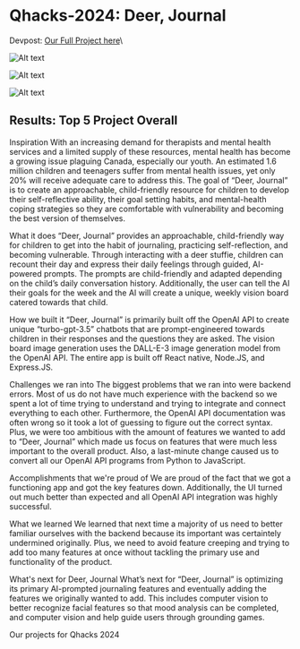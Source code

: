 

# Qhacks-2024: Deer, Journal

Devpost: [Our Full Project here](https://devpost.com/software/deer-journal?ref_content=user-portfolio&ref_feature=in_progress)\


![Alt text](https://d112y698adiu2z.cloudfront.net/photos/production/software_photos/002/752/272/datas/gallery.jpg)

![Alt text](https://d112y698adiu2z.cloudfront.net/photos/production/software_photos/002/752/268/datas/gallery.jpg)

![Alt text](https://d112y698adiu2z.cloudfront.net/photos/production/software_photos/002/752/267/datas/gallery.jpg)

## Results: Top 5 Project Overall


Inspiration 
With an increasing demand for therapists and mental health services and a limited supply of these resources, mental health has become a growing issue plaguing Canada, especially our youth. An estimated 1.6 million children and teenagers suffer from mental health issues, yet only 20% will receive adequate care to address this. The goal of “Deer, Journal” is to create an approachable, child-friendly resource for children to develop their self-reflective ability, their goal setting habits, and mental-health coping strategies so they are comfortable with vulnerability and becoming the best version of themselves.

What it does 
“Deer, Journal” provides an approachable, child-friendly way for children to get into the habit of journaling, practicing self-reflection, and becoming vulnerable. Through interacting with a deer stuffie, children can recount their day and express their daily feelings through guided, AI-powered prompts. The prompts are child-friendly and adapted depending on the child’s daily conversation history. Additionally, the user can tell the AI their goals for the week and the AI will create a unique, weekly vision board catered towards that child. 

How we built it 
“Deer, Journal” is primarily built off the OpenAI API to create unique “turbo-gpt-3.5” chatbots that are prompt-engineered towards children in their responses and the questions they are asked. The vision board image generation uses the DALL-E-3 image generation model from the OpenAI API. The entire app is built off React native, Node.JS, and Express.JS. 

Challenges we ran into 
The biggest problems that we ran into were backend errors. Most of us do not have much experience with the backend so we spent a lot of time trying to understand and trying to integrate and connect everything to each other. Furthermore, the OpenAI API documentation was often wrong so it took a lot of guessing to figure out the correct syntax. Plus, we were too ambitious with the amount of features we wanted to add to “Deer, Journal” which made us focus on features that were much less important to the overall product. Also, a last-minute change caused us to convert all our OpenAI API programs from Python to JavaScript.

Accomplishments that we're proud of 
We are proud of the fact that we got a functioning app and got the key features down. Additionally, the UI turned out much better than expected and all OpenAI API integration was highly successful. 

What we learned 
We learned that next time a majority of us need to better familiar ourselves with the backend because its important was certaintely undermined originally. Plus, we need to avoid feature creeping and trying to add too many features at once without tackling the primary use and functionality of the product.

What's next for Deer, Journal
What’s next for “Deer, Journal” is optimizing its primary AI-prompted journaling features and eventually adding the features we originally wanted to add. This includes computer vision to better recognize facial features so that mood analysis can be completed, and computer vision and help guide users through grounding games.

Our projects for Qhacks 2024
